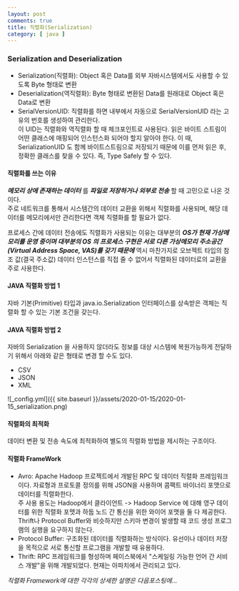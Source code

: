 ```yaml
---
layout: post
comments: true
title: 직렬화(Serialization)
category: [ java ]
---
```


### Serialization and Deserialization
* Serialization(직렬화): Object 혹은 Data를 외부 자바시스템에서도 사용할 수 있도록 Byte 형태로 변환  
* Deserialization(역직렬화): Byte 형태로 변환된 Data를 원래대로 Object 혹은 Data로 변환
* SerialVersionUID: 직렬화를 하면 내부에서 자동으로 SerialVersionUID 라는 고유의 번호를 생성하여 관리한다.    
이 UID는 직렬화와 역직렬화 할 때 체크포인트로 사용된다. 읽은 바이트 스트림이 어떤 클래스에 매핑되어 인스턴스화 되어야 할지 알아야 한다. 이 때, SerializationUID 도 함께 바이트스트림으로 저장되기 때문에 이를 먼저 읽은 후,
정확한 클래스를 찾을 수 있다. 즉, Type Safely 할 수 있다.

#### 직렬화를 쓰는 이유
_**메모리 상에 존재하는 데이터**_ 를 _**파일로 저장하거나 외부로 전송**_ 할 때 고민으로 나온 것이다.  
주로 네트워크를 통해서 시스템간의 데이터 교환을 위해서 직렬화를 사용되며, 해당 데이터를 메모리에서만 관리한다면 객체 직렬화를 할 필요가 없다.    
  
프로세스 간에 데이터 전송에도 직렬화가 사용되는 이유는 대부분의 _**OS가 현재 가상메모리를 운영 중이며 대부분의 OS 의 프로세스 구현은 
서로 다른 가상메모리 주소공간(Virtual Address Space, VAS)를 갖기 때문에**_ 역시 마찬가지로 오브젝트 타입의 참조 값(결국 주소값) 데이터 인스턴스를 직접 줄 수 없어서
직렬화된 데이터로의 교환을 주로 사용한다. 

#### JAVA 직렬화 방법 1
자바 기본(Primitive) 타입과 java.io.Serialization 인터페이스를 상속받은 객체는 직렬화 할 수 있는 기본 조건을 갖는다.

#### JAVA 직렬화 방법 2
자바의 Serialization 을 사용하지 않더라도 정보를 대상 시스템에 복원가능하게 전달하기 위해서 아래와 같은 형태로 변경 할 수도 있다.
* CSV
* JSON
* XML

![_config.yml]({{ site.baseurl }}/assets/2020-01-15/2020-01-15_serialization.png)

#### 직렬화의 최적화
데이터 변환 및 전송 속도에 최적화하여 별도의 직렬화 방법을 제시하는 구조이다.    

#### 직렬화 FrameWork
* Avro: Apache Hadoop 프로젝트에서 개발된 RPC 및 데이터 직렬화 프레임워크이다. 
자료형과 프로토콜 정의를 위해 JSON을 사용하며 콤팩트 바이너리 포맷으로 데이터를 직렬화한다.   
주 사용 용도는 Hadoop에서 클라이언트 -> Hadoop Service 에 대해 영구 데이터를 위한 직렬화 포맷과 하둡 노드 간 통신을 위한 와이어 포맷을 둘 다 제공한다.  
Thrift나 Protocol Buffer와 비슷하지만 스키마 변경이 발생할 때 코드 생성 프로그램의 실행을 요구하지 않는다.
* Protocol Buffer: 구조화된 데이터를 직렬화하는 방식이다. 유선이나 데이터 저장을 목적으로 서로 통신할 프로그램을 개발할 때 유용하다.
* Thrift: RPC 프레임워크를 형성하며 페이스북에서 "스케일링 가능한 언어 간 서비스 개발"을 위해 개발되었다. 현재는 아파치에서 관리되고 있다.

*직렬화 Framework에 대한 각각의 상세한 설명은 다음포스팅에...*